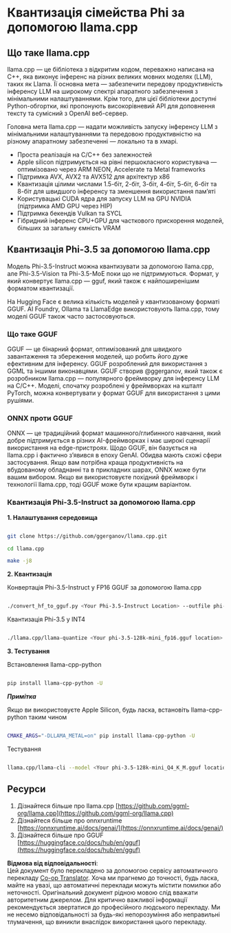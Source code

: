 <!--
CO_OP_TRANSLATOR_METADATA:
{
  "original_hash": "462bddc47427d8785f3c9fd817b346fe",
  "translation_date": "2025-07-16T22:13:13+00:00",
  "source_file": "md/01.Introduction/04/UsingLlamacppQuantifyingPhi.md",
  "language_code": "uk"
}
-->
# **Квантизація сімейства Phi за допомогою llama.cpp**

## **Що таке llama.cpp**

llama.cpp — це бібліотека з відкритим кодом, переважно написана на C++, яка виконує інференс на різних великих мовних моделях (LLM), таких як Llama. Її основна мета — забезпечити передову продуктивність інференсу LLM на широкому спектрі апаратного забезпечення з мінімальними налаштуваннями. Крім того, для цієї бібліотеки доступні Python-обгортки, які пропонують високорівневий API для доповнення тексту та сумісний з OpenAI веб-сервер.

Головна мета llama.cpp — надати можливість запуску інференсу LLM з мінімальними налаштуваннями та передовою продуктивністю на різному апаратному забезпеченні — локально та в хмарі.

- Проста реалізація на C/C++ без залежностей
- Apple silicon підтримується на рівні першокласного користувача — оптимізовано через ARM NEON, Accelerate та Metal frameworks
- Підтримка AVX, AVX2 та AVX512 для архітектур x86
- Квантизація цілими числами 1.5-біт, 2-біт, 3-біт, 4-біт, 5-біт, 6-біт та 8-біт для швидшого інференсу та зменшення використання пам’яті
- Користувацькі CUDA ядра для запуску LLM на GPU NVIDIA (підтримка AMD GPU через HIP)
- Підтримка бекендів Vulkan та SYCL
- Гібридний інференс CPU+GPU для часткового прискорення моделей, більших за загальну ємність VRAM

## **Квантизація Phi-3.5 за допомогою llama.cpp**

Модель Phi-3.5-Instruct можна квантизувати за допомогою llama.cpp, але Phi-3.5-Vision та Phi-3.5-MoE поки що не підтримуються. Формат, у який конвертує llama.cpp — gguf, який також є найпоширенішим форматом квантизації.

На Hugging Face є велика кількість моделей у квантизованому форматі GGUF. AI Foundry, Ollama та LlamaEdge використовують llama.cpp, тому моделі GGUF також часто застосовуються.

### **Що таке GGUF**

GGUF — це бінарний формат, оптимізований для швидкого завантаження та збереження моделей, що робить його дуже ефективним для інференсу. GGUF розроблений для використання з GGML та іншими виконавцями. GGUF створив @ggerganov, який також є розробником llama.cpp — популярного фреймворку для інференсу LLM на C/C++. Моделі, спочатку розроблені у фреймворках на кшталт PyTorch, можна конвертувати у формат GGUF для використання з цими рушіями.

### **ONNX проти GGUF**

ONNX — це традиційний формат машинного/глибинного навчання, який добре підтримується в різних AI-фреймворках і має широкі сценарії використання на edge-пристроях. Щодо GGUF, він базується на llama.cpp і фактично з’явився в епоху GenAI. Обидва мають схожі сфери застосування. Якщо вам потрібна краща продуктивність на вбудованому обладнанні та в прикладних шарах, ONNX може бути вашим вибором. Якщо ви використовуєте похідний фреймворк і технології llama.cpp, тоді GGUF може бути кращим варіантом.

### **Квантизація Phi-3.5-Instruct за допомогою llama.cpp**

**1. Налаштування середовища**


```bash

git clone https://github.com/ggerganov/llama.cpp.git

cd llama.cpp

make -j8

```


**2. Квантизація**

Конвертація Phi-3.5-Instruct у FP16 GGUF за допомогою llama.cpp


```bash

./convert_hf_to_gguf.py <Your Phi-3.5-Instruct Location> --outfile phi-3.5-128k-mini_fp16.gguf

```

Квантизація Phi-3.5 у INT4


```bash

./llama.cpp/llama-quantize <Your phi-3.5-128k-mini_fp16.gguf location> ./gguf/phi-3.5-128k-mini_Q4_K_M.gguf Q4_K_M

```


**3. Тестування**

Встановлення llama-cpp-python


```bash

pip install llama-cpp-python -U

```

***Примітка*** 

Якщо ви використовуєте Apple Silicon, будь ласка, встановіть llama-cpp-python таким чином


```bash

CMAKE_ARGS="-DLLAMA_METAL=on" pip install llama-cpp-python -U

```

Тестування 


```bash

llama.cpp/llama-cli --model <Your phi-3.5-128k-mini_Q4_K_M.gguf location> --prompt "<|user|>\nCan you introduce .NET<|end|>\n<|assistant|>\n"  --gpu-layers 10

```



## **Ресурси**

1. Дізнайтеся більше про llama.cpp [https://github.com/ggml-org/llama.cpp](https://github.com/ggml-org/llama.cpp)
2. Дізнайтеся більше про onnxruntime [https://onnxruntime.ai/docs/genai/](https://onnxruntime.ai/docs/genai/)
3. Дізнайтеся більше про GGUF [https://huggingface.co/docs/hub/en/gguf](https://huggingface.co/docs/hub/en/gguf)

**Відмова від відповідальності**:  
Цей документ було перекладено за допомогою сервісу автоматичного перекладу [Co-op Translator](https://github.com/Azure/co-op-translator). Хоча ми прагнемо до точності, будь ласка, майте на увазі, що автоматичні переклади можуть містити помилки або неточності. Оригінальний документ рідною мовою слід вважати авторитетним джерелом. Для критично важливої інформації рекомендується звертатися до професійного людського перекладу. Ми не несемо відповідальності за будь-які непорозуміння або неправильні тлумачення, що виникли внаслідок використання цього перекладу.